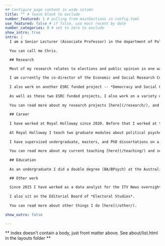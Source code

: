 ```yaml
---
## Configure page content in wide column
title: "" # leave blank to exclude
number_featured: 1 # pulling from mainSections in config.toml
use_featured: false # if false, use most recent by date
number_categories: 0 # set to zero to exclude
show_intro: true
intro: |  
  I am a Senior Lecturer (Associate Professor) in the department of Politics, International Relations and Philosophy at Royal Holloway, University of London. 
  
  You can call me Chris.

  ## Research

  Most of my research relates to elections and public opinion in one way or another. 
  
  I am currently the co-director of the Economic and Social Research Council (ESRC) funded *British Election Study* -- a survey research project that has been running in one form or another since the mid-1960s -- on which I have worked since 2015. We track public opinion and voting behaviour in British elections and try to explain changes in party support and electoral alignments. In 2023 we were awarded the inaugural *Pippa Norris Prize* from the Political Studies Association for a research team that has made an outstanding contribution to advancing knowledge in political studies.
  
  I also work on another ESRC funded project -- *Democracy and Social Change in Britain, 1851-2024* -- which combines historical election results and redistricted census data to look at the relationship between social change and elections in Britain over the long term. 
  
  As well as these two ESRC funded projects, I also work on a variety of things to do with polling and survey research, electoral registration and voter ID, political psychology, and quantitative methods. I used to work on the comparative electoral politics of European integration, which was the subject of my graduate research. 
  
  You can read more about my research projects [here](/research/), and see a full list of my publications [here](/publications/).
  
  ## Career
  
  I have worked at Royal Holloway since 2020. Before that I worked at the University of Manchester, where I was a post-doctoral researcher working on the British Election Study (2015-18), and then a Presidential Fellow (2018-20). I was also a Non-Stipendiary Research Fellow at Nuffield College, Oxford (2015-19). During my graduate studies I was a College Lecturer in politics at Christ Church, Oxford (2012-13).
  
  At Royal Holloway I teach two graduate modules about political psychology and quantitative research methods, and an undergraduate module about democracy in Britain. I have previously taught a wide variety of other modules relating to comparative politics, political sociology, and the politics of the EU.
  
  I have supervised undergraduate, masters, and PhD dissertations on a wide variety of topics. In 2020 I was awarded a University of Manchester Faculty of Humanities *Outstanding Staff Award* for post-graduate taught dissertation supervision.
  
  You can read more about my current teaching [here](/teaching/) and see my [CV](/cv/) for information about my career. 
  
  ## Education
  
  As an undergraduate I did a double degree (BA/BPsych) at the Australian National University, majoring in Politics, Philosophy, and Psychology. I moved to the University of Oxford for my graduate studies, where I completed my MPhil in 2011 and my DPhil (PhD) in 2015.

  ## Other work
  
  Since 2015 I have worked as a data analyst for the ITV News overnight election results programme. Since the 2016 EU referendum I have run ITV's result projection models, and since 2019 I have been part of the team that produces the joint ITV-BBC-Sky exit poll. You can read more about that [here](/other/itv/).
  
  I also sit on the Editorial Board of *Electoral Studies*. 
  
  You can read more about other things I do [here](/other/). 
   
show_outro: false

---
```


** index doesn't contain a body, just front matter above.
See about/list.html in the layouts folder **